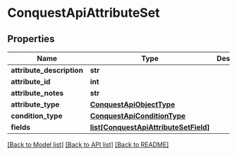 # ConquestApiAttributeSet

## Properties
Name | Type | Description | Notes
------------ | ------------- | ------------- | -------------
**attribute_description** | **str** |  | [optional] 
**attribute_id** | **int** |  | [optional] 
**attribute_notes** | **str** |  | [optional] 
**attribute_type** | [**ConquestApiObjectType**](ConquestApiObjectType.md) |  | [optional] 
**condition_type** | [**ConquestApiConditionType**](ConquestApiConditionType.md) |  | [optional] 
**fields** | [**list[ConquestApiAttributeSetField]**](ConquestApiAttributeSetField.md) |  | [optional] 

[[Back to Model list]](../README.md#documentation-for-models) [[Back to API list]](../README.md#documentation-for-api-endpoints) [[Back to README]](../README.md)


